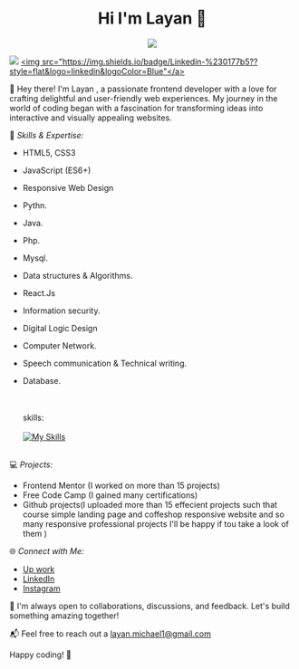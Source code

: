 
<h1 align="center">Hi I'm Layan 👋 </h1>
<p align="center">
  <a href="https://www.frontendmentor.io/profile/Layan-khalil"><img src="https://img.shields.io/badge/Frontend Mentor-%0A66C2style=flat&logo=frontendmentor&logoColor=white"></a>

  <a href="https://www.instagram.com/codingwith.layan?igsh=MTgwMTM1aHRianJpag=="><img src="https://img.shields.io/badge/Instagram-%23ff0000?style=flat&logo=instagram&logoColor=white"></a>
    <a href="https://www.linkedin.com/in/layan-khalil-ibrahim-25431329b/"><img src="https://img.shields.io/badge/Linkedin-%230177b5??style=flat&logo=linkedin&logoColor=Blue"</a>
</p>


<!--![AvatarMaker](https://github.com/Layan-khalil/Layan-Khalil/assets/152307627/fb73cf67-c026-46bc-85ff-a6cc0576281e)
<p>I'm a Frontend Developer 
  I'm passionate about designing web pages with pleasure and love then upload them on my github account I will be happy if you take a look on my repositories.<br> 
  Follow me for more coding magics and source codes .</p>
<br>
🔭 I’m currently working on frontend designs and I have reached advance levels over days .<br>
📫 How to reach me:Follow me on my social accounts .<br><br><br>
If you are ready let's collaborate and work together don't hestitate to text me I'll be happy for that 😉.<br>
<br><br>
My skills :<br><br>
-->

👋 Hey there! I'm Layan , a passionate frontend developer with a love for crafting delightful and user-friendly web experiences. My journey in the world of coding began with a fascination for transforming ideas into interactive and visually appealing websites.

🚀 *Skills & Expertise:*
- HTML5, CSS3
- JavaScript (ES6+)
- Responsive Web Design
- Pythn.
- Java.
- Php.
- Mysql.
- Data structures & Algorithms.
- React.Js
- Information security.
- Digital Logic Design
- Computer Network.
- Speech communication & Technical writing.
- Database.
  
  <br><br>
  skills:
  <br><br>[![My Skills](https://skillicons.dev/icons?i=js,html,css,php,java,python,vscode,discord,figma,react,instagram,nodejs,gmail,mysql,cpp&perline=5)](https://skillicons.dev)<br><br>

💻 *Projects:*
- Frontend Mentor (I worked on more than 15 projects)
- Free Code Camp (I gained many certifications)
- Github projects(I uploaded more than  15 effecient projects such that course simple landing page and coffeshop responsive website and so many responsive professional projects I'll be happy if tou take a look of them )
  

🌐 *Connect with Me:*
- [Up work](https://www.upwork.com/freelancers/~011eb24bcb789555cb)
- [LinkedIn](https://www.linkedin.com/in/yourlinkedin)
- [Instagram](https://www.instagram.com/codingwith.layan?igsh=MTgwMTM1aHRianJpag==)

🤝 I'm always open to collaborations, discussions, and feedback. Let's build something amazing together!

📬 Feel free to reach out a layan.michael1@gmail.com

Happy coding! 🚀

<!--
- 🌱 I’m currently learning ...
- 👯 I’m looking to collaborate on ...
- 🤔 I’m looking for help with ...
- 💬 Ask me about ...
- 
- 😄 Pronouns: ...
- ⚡ Fun fact: ...
-->
